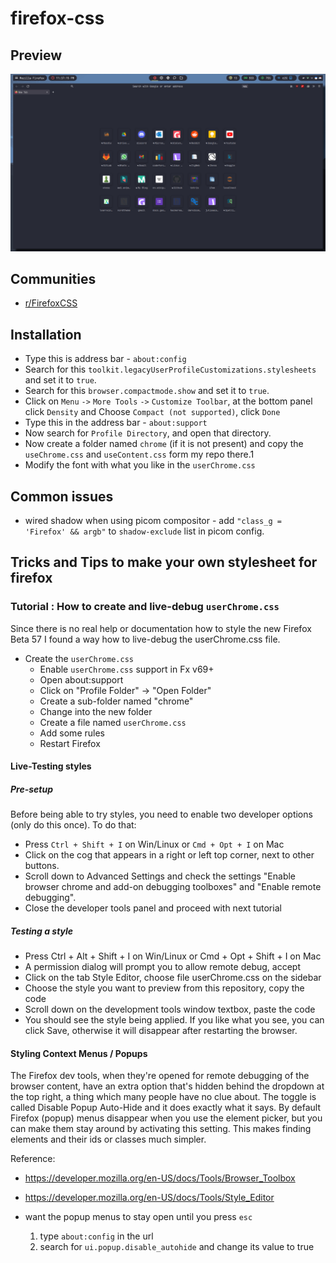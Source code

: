 # firefox-css

## Preview

![firefox-ss](images/1.png)

## Communities

- [r/FirefoxCSS](https://www.reddit.com/r/FirefoxCSS/)

## Installation

- Type this is address bar - `about:config`
- Search for this `toolkit.legacyUserProfileCustomizations.stylesheets` and set it to `true`.
- Search for this `browser.compactmode.show` and set it to `true`.
- Click on `Menu` `->` `More Tools` `->` `Customize Toolbar`, at the bottom panel click `Density`
  and Choose `Compact (not supported)`, click `Done`
- Type this in the address bar - `about:support` 
- Now search for `Profile Directory`, and open that directory.
- Now create a folder named `chrome` (if it is not present) and copy the `useChrome.css` and `useContent.css` form my repo there.1
- Modify the font with what you like in the `userChrome.css`

## Common issues

- wired shadow when using picom compositor - add `"class_g = 'Firefox' && argb"` to `shadow-exclude` list in picom config.


## Tricks and Tips to make your own stylesheet for firefox

### Tutorial : How to create and live-debug `userChrome.css`

Since there is no real help or documentation how to style the new Firefox Beta 57 I found a way how to live-debug the userChrome.css file.

- Create the `userChrome.css`
  - Enable `userChrome.css` support in Fx v69+
  - Open about:support
  - Click on "Profile Folder" -> "Open Folder"
  - Create a sub-folder named "chrome"
  - Change into the new folder
  - Create a file named `userChrome.css`
  - Add some rules
  - Restart Firefox

#### Live-Testing styles

##### Pre-setup

Before being able to try styles, you need to enable two developer options (only do this once). To do that:

- Press `Ctrl + Shift + I` on Win/Linux or `Cmd + Opt + I` on Mac
- Click on the cog that appears in a right or left top corner, next to other buttons.
- Scroll down to Advanced Settings and check the settings "Enable browser chrome and add-on debugging toolboxes" and "Enable remote debugging".
- Close the developer tools panel and proceed with next tutorial

##### Testing a style

- Press Ctrl + Alt + Shift + I on Win/Linux or Cmd + Opt + Shift + I on Mac
- A permission dialog will prompt you to allow remote debug, accept
- Click on the tab Style Editor, choose file userChrome.css on the sidebar
- Choose the style you want to preview from this repository, copy the code
- Scroll down on the development tools window textbox, paste the code
- You should see the style being applied. If you like what you see, you can click Save, otherwise it will disappear after restarting the browser.

#### Styling Context Menus / Popups

The Firefox dev tools, when they're opened for remote debugging of the browser content, have an extra option that's hidden behind the dropdown at the top right, a thing which many people have no clue about.
The toggle is called Disable Popup Auto-Hide and it does exactly what it says. By default Firefox (popup) menus disappear when you use the element picker, but you can make them stay around by activating this setting. This makes finding elements and their ids or classes much simpler.

Reference:
- https://developer.mozilla.org/en-US/docs/Tools/Browser_Toolbox
- https://developer.mozilla.org/en-US/docs/Tools/Style_Editor

- want the popup menus to stay open until you press `esc`
  1. type `about:config` in the url
  2. search for `ui.popup.disable_autohide` and change its value to true